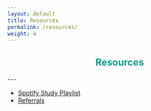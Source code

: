 ```yaml
---
layout: default
title: Resources
permalink: /resources/
weight: 4
---
```

<h2 style="text-align:center; color: #0e9a83">
    <div>
        <b>Resources</b>
    </div>
</h2>
---

* [Spotify Study Playlist](https://open.spotify.com/playlist/6mtQxnGRYzAzILoJBPPcey?si=9Q8hWMgVSVWNEnyordHkyQ)
* [Referrals](/referrals.md)